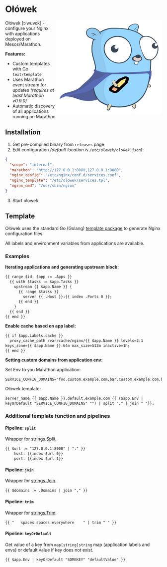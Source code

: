 # Ołówek
<p align="center">
  <img style="float: right;" height="300" src="doc/olowek.png" alt="Ołówek logo"/>
</p>

Ołówek [ɔˈwuvɛk] - configure your Nginx with applications deployed on Mesos/Marathon.

**Features:**

* Custom templates with Go `text/template`
* Uses Marathon event stream for updates *(requires at least Marathon v0.9.0)*
* Automatic discovery of all applications running on Marathon

## Installation

1. Get pre-compiled binary from `releases` page
2. Edit configuration *(default location is `/etc/olowek/olowek.json`)*:

```json
{
  "scope": "internal",
  "marathon": "http://127.0.0.1:8080,127.0.0.1:8080",
  "nginx_config": "/etc/nginx/conf.d/services.conf",
  "nginx_template": "/etc/olowek/services.tpl",
  "nginx_cmd": "/usr/sbin/nginx"
}
```
3. Start olowek

## Template

Ołówek uses the standard Go (Golang) [template package](https://golang.org/pkg/text/template/) to generate Nginx configuration files.

All labels and environment variables from applications are available.

### Examples

**Iterating applications and generating upstream block:**

```
{{ range $id, $app := .Apps }}
  {{ with $tasks := $app.Tasks }}
    upstream {{ $app.Name }} {
      {{ range $tasks }}
        server {{ .Host }}:{{ index .Ports 0 }};
      {{ end }}
    }
  {{ end }}
{{ end }}
```

**Enable cache based on app label:**

```
{{ if $app.Labels.cache }}
  proxy_cache_path /var/cache/nginx/{{ $app.Name }} levels=2:1 keys_zone={{ $app.Name }}:64m max_size=512m inactive=1h;
{{ end }}
```

**Setting custom domains from application env:**

Set Env to you Marathon application:

```
SERVICE_CONFIG_DOMAINS="foo.custom.example.com,bar.custom.example.com,baz.bar.example.com"
```

Ołówek template:
```
server_name {{ $app.Name }}.default.example.com {{ ($app.Env | keyOrDefault "SERVICE_CONFIG_DOMAINS" "") | split "," | join " "}};
```

### Additional template function and pipelines

#### Pipeline: `split`
Wrapper for [strings.Split](http://golang.org/pkg/strings/#Split).

```
{{ $url := "127.0.0.1:8000" | ":" }}
    host: {{index $url 0}}
    port: {{index $url 1}}
```

#### Pipeline: `join`
Wrapper for [strings.Join](http://golang.org/pkg/strings/#Join).

```
{{ $domains := .Domains | join "," }}
```

#### Pipeline: `trim`

Wrapper for [strings.Trim](http://golang.org/pkg/strings/#Trim).

```
{{ "   spaces spaces everywhere    " | trim " " }}
```

#### Pipeline: `keyOrDefault`
Get value of a key from `map[string]string` map (application labels and envs) or default value if key does not exist.

```
{{ $app.Env | keyOrDefault "SOMEKEY" "defaultValue" }}
```
